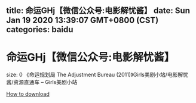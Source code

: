 
title: 命运GHj【微信公众号:电影解忧酱】
date: Sun Jan 19 2020 13:39:07 GMT+0800 (CST)    
categories: baidu
---

# 命运GHj【微信公众号:电影解忧酱】
size: 0
 《命运规划局 The Adjustment Bureau (2011)》Girls美剧小站/电影解忧酱/资源直通车 – Girls美剧小站
 

[How to download](https://bpcam.bemobtrk.com/go/2ceec3aa-1ca2-46d6-b9ff-aaa5c184517c?jno=4874)